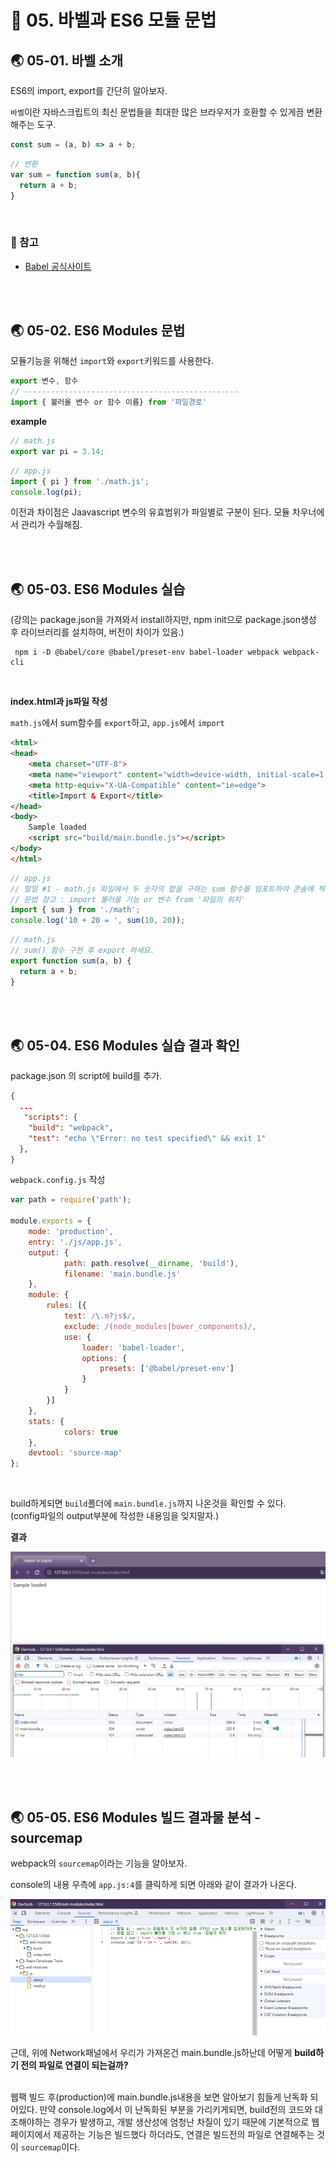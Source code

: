 # 🐳 05. 바벨과 ES6 모듈 문법

## 🌏 05-01. 바벨 소개

ES6의 import, export를 간단히 알아보자.

`바벨`이란 자바스크립트의 최신 문법들을 최대한 많은 브라우저가 호환할 수 있게끔 변환해주는 도구.

```js
const sum = (a, b) => a + b;
```

```js
// 변환
var sum = function sum(a, b){
  return a + b;
}
```

<br/>

### 📘 참고

* [Babel 공식사이트](https://babeljs.io/)

<br/><br/>

## 🌏 05-02. ES6 Modules 문법

모듈기능을 위해선 `import`와 `export`키워드를 사용한다.

```js
export 변수, 함수
// ------------------------------------------------
import { 불러올 변수 or 함수 이름} from '파일경로'
```

**example**

```js
// math.js
export var pi = 3.14;
```

```js
// app.js
import { pi } from './math.js';
console.log(pi);
```

이전과 차이점은 Jaavascript 변수의 유효범위가 파일별로 구분이 된다. 모듈 차우너에서 관리가 수월해짐.

<br/><br/>

## 🌏 05-03. ES6 Modules 실습

(강의는 package.json을 가져와서 install하지만, npm init으로 package.json생성 후 라이브러리를 설치하여, 버전이 차이가 있음.)

```shell
 npm i -D @babel/core @babel/preset-env babel-loader webpack webpack-cli
```

<br/>

**index.html과 js파일 작성**

`math.js`에서 sum함수를 `export`하고, `app.js`에서 `import`

```html
<html>
<head>
	<meta charset="UTF-8">
	<meta name="viewport" content="width=device-width, initial-scale=1.0">
	<meta http-equiv="X-UA-Compatible" content="ie=edge">
	<title>Import & Export</title>
</head>
<body>
	Sample loaded
	<script src="build/main.bundle.js"></script>
</body>
</html>
```

```js
// app.js
// 할일 #1 - math.js 파일에서 두 숫자의 합을 구하는 sum 함수를 임포트하여 콘솔에 찍어보세요.
// 문법 참고 : import 불러올 기능 or 변수 from '파일의 위치'
import { sum } from './math';
console.log('10 + 20 = ', sum(10, 20));
```

```js
// math.js
// sum() 함수 구현 후 export 하세요.
export function sum(a, b) {
  return a + b;
}
```

<br/><br/>

## 🌏 05-04. ES6 Modules 실습 결과 확인

package.json 의 script에 build를 추가.

```json
{
  ...
   "scripts": {
    "build": "webpack",
    "test": "echo \"Error: no test specified\" && exit 1"
  },
}
```

`webpack.config.js` 작성

```js
var path = require('path');

module.exports = {
	mode: 'production',
	entry: './js/app.js',
	output: {
			path: path.resolve(__dirname, 'build'),
			filename: 'main.bundle.js'
	},
	module: {
		rules: [{
			test: /\.m?js$/,
			exclude: /(node_modules|bower_components)/,
			use: {
				loader: 'babel-loader',
				options: {
					presets: ['@babel/preset-env']
				}
			}
		}]
	},
	stats: {
			colors: true
	},
	devtool: 'source-map'
};
```

<br/>

build하게되면 `build`폴더에 `main.bundle.js`까지 나온것을 확인할 수 있다.<br/>(config파일의 output부분에 작성한 내용임을 잊지말자.)

**결과**

![bundle_result](./images/05_bundle_result.jpg)

<br/><br/>

## 🌏 05-05.  ES6 Modules 빌드 결과물 분석 - sourcemap

webpack의 `sourcemap`이라는 기능을 알아보자.

console의 내용 우측에 `app.js:4`를 클릭하게 되면 아래와 같이 결과가 나온다.

![sourcemap](./images/05_sourcemap.jpg)

근데, 위에 Network패널에서 우리가 가져온건 main.bundle.js하난데 어떻게 **build하기 전의 파일로 연결이 되는걸까?**

<br/>웹팩 빌드 후(production)에 main.bundle.js내용을 보면 알아보기 힘들게  난독화 되어있다. 만약 console.log에서 이 난독화된 부분을 가리키게되면, build전의 코드와 대조해야하는 경우가 발생하고, 개발 생산성에 엄청난 차질이 있기 때문에 기본적으로 웹페이지에서 제공하는 기능은 빌드했다 하더라도, 연결은 빌드전의 파일로 연결해주는 것이 `sourcemap`이다.